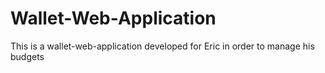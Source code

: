 # Wallet-Web-Application
This is a wallet-web-application developed for Eric in order to manage his budgets
